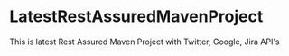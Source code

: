 # LatestRestAssuredMavenProject
This is latest Rest Assured Maven Project with Twitter, Google, Jira API's

